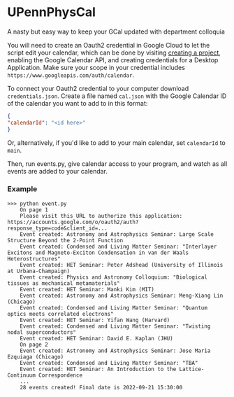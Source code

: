 # UPennPhysCal
A nasty but easy way to keep your GCal updated with department colloquia

You will need to create an Oauth2 credential in Google Cloud to let the script edit your calendar, which can be done by visiting [creating a project](https://developers.google.com/workspace/guides/create-project), enabling the Google Calendar API, and creating credentials for a Desktop Application. Make sure your scope in your credential includes `https://www.googleapis.com/auth/calendar`.

To connect your Oauth2 credential to your computer download `credentials.json`. Create a file named `cal.json` with the Google Calendar ID of the calendar you want to add to in this format:

```json
{
"calendarId": "<id here>"
}
```

Or, alternatively, if you'd like to add to your main calendar, set `calendarId` to `main`.

Then, run events.py, give calendar access to your program, and watch as all events are added to your calendar.

### Example

```
>>> python event.py
    On page 1
    Please visit this URL to authorize this application: https://accounts.google.com/o/oauth2/auth?response_type=code&client_id=...
    Event created: Astronomy and Astrophysics Seminar: Large Scale Structure Beyond the 2-Point Function
    Event created: Condensed and Living Matter Seminar: "Interlayer Excitons and Magneto-Exciton Condensation in van der Waals Heterostructures"
    Event created: HET Seminar: Peter Adshead (University of Illinois at Urbana-Champaign)
    Event created: Physics and Astronomy Colloquium: "Biological tissues as mechanical metamaterials"
    Event created: HET Seminar: Manki Kim (MIT)
    Event created: Astronomy and Astrophysics Seminar: Meng-Xiang Lin (Chicago)
    Event created: Condensed and Living Matter Seminar: "Quantum optics meets correlated electrons"
    Event created: HET Seminar: Yifan Wang (Harvard)
    Event created: Condensed and Living Matter Seminar: "Twisting nodal superconductors"
    Event created: HET Seminar: David E. Kaplan (JHU)
    On page 2
    Event created: Astronomy and Astrophysics Seminar: Jose Maria Ezquiaga (Chicago)
    Event created: Condensed and Living Matter Seminar: "TBA"
    Event created: HET Seminar: An Introduction to the Lattice-Continuum Correspondence
    ...
    28 events created! Final date is 2022-09-21 15:30:00
```
